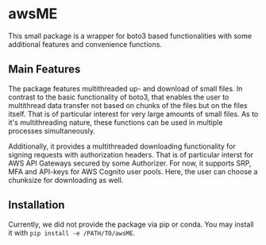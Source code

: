 # awsME
This small package is a wrapper for boto3 based functionalities with some additional features and convenience functions.

## Main Features
The package features multithreaded up- and download of small files. In contrast to the basic functionality of boto3, that enables the user to multithread data transfer not based on chunks of the files but on the files itself. That is of particular interest for very large amounts of small files. As to it's multithreading nature, these functions can be used in multiple processes simultaneously.

Additionally, it provides a multithreaded downloading functionality for signing requests with authorization headers. That is of particular interst for AWS API Gateways secured by some Authorizer. For now, it supports SRP, MFA and API-keys for AWS Cognito user pools. Here, the user can choose a chunksize for downloading as well.

## Installation
Currently, we did not provide the package via pip or conda. You may install it with `pip install -e /PATH/TO/awsME`.
